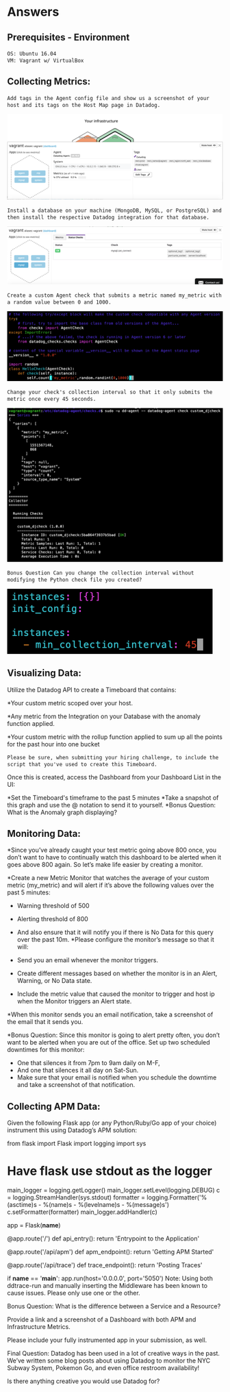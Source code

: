 # Answers

## Prerequisites - Environment
	OS: Ubuntu 16.04
	VM: Vagrant w/ VirtualBox

## Collecting Metrics:
	Add tags in the Agent config file and show us a screenshot of your host and its tags on the Host Map page in Datadog.
![alt text](https://raw.githubusercontent.com/DJ92/hiring-engineers/DheerajJoshi_SolutionsEngineer/screenshots/agent-tags.png)

	Install a database on your machine (MongoDB, MySQL, or PostgreSQL) and then install the respective Datadog integration for that database.
![alt text](https://raw.githubusercontent.com/DJ92/hiring-engineers/DheerajJoshi_SolutionsEngineer/screenshots/integration-mysql.png)

	Create a custom Agent check that submits a metric named my_metric with a random value between 0 and 1000.
![alt text](https://raw.githubusercontent.com/DJ92/hiring-engineers/DheerajJoshi_SolutionsEngineer/screenshots/agent_check-custom_djcheck.png)	

	Change your check's collection interval so that it only submits the metric once every 45 seconds.
![alt text](https://raw.githubusercontent.com/DJ92/hiring-engineers/DheerajJoshi_SolutionsEngineer/screenshots/agent_check-my_metric_status.png)

	Bonus Question Can you change the collection interval without modifying the Python check file you created?
![alt text](https://raw.githubusercontent.com/DJ92/hiring-engineers/DheerajJoshi_SolutionsEngineer/screenshots/agent_check-bonus.png)

## Visualizing Data:
Utilize the Datadog API to create a Timeboard that contains:

*Your custom metric scoped over your host.

*Any metric from the Integration on your Database with the anomaly function applied.

*Your custom metric with the rollup function applied to sum up all the points for the past hour into one bucket
	
	Please be sure, when submitting your hiring challenge, to include the script that you've used to create this Timeboard.
Once this is created, access the Dashboard from your Dashboard List in the UI:

*Set the Timeboard's timeframe to the past 5 minutes
*Take a snapshot of this graph and use the @ notation to send it to yourself.
*Bonus Question: What is the Anomaly graph displaying?

## Monitoring Data:

*Since you’ve already caught your test metric going above 800 once, you don’t want to have to continually watch this dashboard to be alerted when it goes above 800 again. So let’s make life easier by creating a monitor.

*Create a new Metric Monitor that watches the average of your custom metric (my_metric) and will alert if it’s above the following values over the past 5 minutes:

- Warning threshold of 500
- Alerting threshold of 800
- And also ensure that it will notify you if there is No Data for this query over the past 10m.
*Please configure the monitor’s message so that it will:

- Send you an email whenever the monitor triggers.
- Create different messages based on whether the monitor is in an Alert, Warning, or No Data state.
- Include the metric value that caused the monitor to trigger and host ip when the Monitor triggers an Alert state.

*When this monitor sends you an email notification, take a screenshot of the email that it sends you.

*Bonus Question: Since this monitor is going to alert pretty often, you don’t want to be alerted when you are out of the office. Set up two scheduled downtimes for this monitor:

- One that silences it from 7pm to 9am daily on M-F,
- And one that silences it all day on Sat-Sun.
- Make sure that your email is notified when you schedule the downtime and take a screenshot of that notification.

## Collecting APM Data:
Given the following Flask app (or any Python/Ruby/Go app of your choice) instrument this using Datadog’s APM solution:

from flask import Flask
import logging
import sys

# Have flask use stdout as the logger
main_logger = logging.getLogger()
main_logger.setLevel(logging.DEBUG)
c = logging.StreamHandler(sys.stdout)
formatter = logging.Formatter('%(asctime)s - %(name)s - %(levelname)s - %(message)s')
c.setFormatter(formatter)
main_logger.addHandler(c)

app = Flask(__name__)

@app.route('/')
def api_entry():
    return 'Entrypoint to the Application'

@app.route('/api/apm')
def apm_endpoint():
    return 'Getting APM Started'

@app.route('/api/trace')
def trace_endpoint():
    return 'Posting Traces'

if __name__ == '__main__':
    app.run(host='0.0.0.0', port='5050')
Note: Using both ddtrace-run and manually inserting the Middleware has been known to cause issues. Please only use one or the other.

Bonus Question: What is the difference between a Service and a Resource?

Provide a link and a screenshot of a Dashboard with both APM and Infrastructure Metrics.

Please include your fully instrumented app in your submission, as well.

Final Question:
Datadog has been used in a lot of creative ways in the past. We’ve written some blog posts about using Datadog to monitor the NYC Subway System, Pokemon Go, and even office restroom availability!

Is there anything creative you would use Datadog for?

